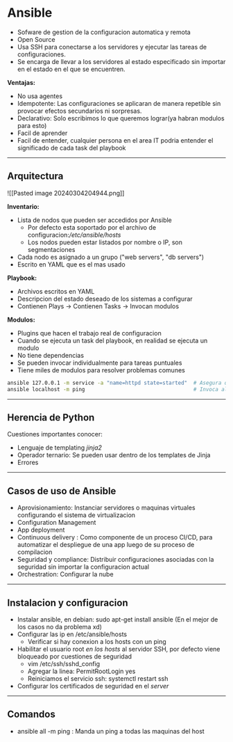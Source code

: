 # Ansible

- Sofware de gestion de la configuracion automatica y remota
- Open Source
- Usa SSH para conectarse a los servidores y ejecutar las tareas de configuraciones.
- Se encarga de llevar a los servidores al estado especificado sin importar en el estado en el que se encuentren.

**Ventajas:**
- No usa agentes
- Idempotente: Las configuraciones se aplicaran de manera repetible sin provocar efectos secundarios ni sorpresas.
- Declarativo: Solo escribimos lo que queremos lograr(ya habran modulos para esto) 
- Facil de aprender
- Facil de entender, cualquier persona en el area IT podria entender el significado de cada task del playbook

---
## Arquitectura

![[Pasted image 20240304204944.png]]

**Inventario:** 
- Lista de nodos que pueden ser accedidos por Ansible
	- Por defecto esta soportado por el archivo de configuracion:*/etc/ansible/hosts*
	- Los nodos pueden estar listados por nombre o IP, son segmentaciones
- Cada nodo es asignado a un grupo ("web servers", "db servers")
- Escrito en YAML que es el mas usado

**Playbook:**
- Archivos escritos en YAML
- Descripcion del estado deseado de los sistemas a configurar
- Contienen Plays -> Contienen Tasks -> Invocan modulos

**Modulos:**
- Plugins que hacen el trabajo real de configuracion
- Cuando se ejecuta un task del playbook, en realidad se ejecuta un modulo
- No tiene dependencias
- Se pueden invocar individualmente para tareas puntuales
- Tiene miles de modulos para resolver problemas comunes

```bash
ansible 127.0.0.1 -m service -a "name=httpd state=started"  # Asegura que el servicio Apache esta corriendo
ansible localhost -m ping                                   # Invoca al modulo ping
```

---
## Herencia de Python

Cuestiones importantes conocer:

- Lenguaje de templating *jinja2*
- Operador ternario: Se pueden usar dentro de los templates de Jinja
- Errores

---
## Casos de uso de Ansible

- Aprovisionamiento: Instanciar servidores o maquinas virtuales configurando el sistema de virtualizacion
- Configuration Management
- App deployment
- Continuous delivery : Como componente de un proceso CI/CD, para automatizar el despliegue de una app luego de su proceso de compilacion
- Seguridad y compliance: Distribuir configuraciones asociadas con la seguridad sin importar la configuracion actual
- Orchestration: Configurar la nube

---
## Instalacion y configuracion

- Instalar ansible, en debian: sudo apt-get install ansible (En el mejor de los casos no da problema xd)
- Configurar las ip en /etc/ansible/hosts
	- Verificar si hay conexion a los hosts con un ping
- Habilitar el usuario root *en los hosts* al servidor SSH, por defecto viene bloqueado por cuestiones de seguridad
	- vim /etc/ssh/sshd_config
	- Agregar la linea: PermitRootLogin yes
	- Reiniciamos el servicio ssh: systemctl restart ssh
- Configurar los certificados de seguridad en el *server* 


---
## Comandos

- ansible all -m ping : Manda un ping a todas las maquinas del host